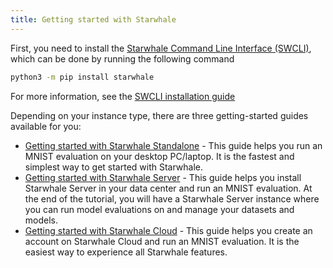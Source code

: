 ```yaml
---
title: Getting started with Starwhale
---
```


First, you need to install the [Starwhale Command Line Interface (SWCLI)](../guides/swcli), which can be done by running the following command
```bash
python3 -m pip install starwhale
```
For more information, see the [SWCLI installation guide](../guides/swcli/installation)

Depending on your instance type, there are three getting-started guides available for you:

* [Getting started with Starwhale Standalone](standalone) - This guide helps you run an MNIST evaluation on your desktop PC/laptop. It is the fastest and simplest way to get started with Starwhale.
* [Getting started with Starwhale Server](server) - This guide helps you install Starwhale Server in your data center and run an MNIST evaluation. At the end of the tutorial, you will have a Starwhale Server instance where you can run model evaluations on and manage your datasets and models.
* [Getting started with Starwhale Cloud](cloud) - This guide helps you create an account on Starwhale Cloud and run an MNIST evaluation. It is the easiest way to experience all Starwhale features.
